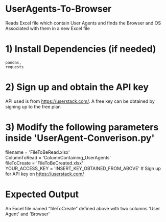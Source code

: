 # UserAgents-To-Browser
Reads Excel file which contain User Agents and finds the Browser and OS Associated with them in a new Excel file

# 1) Install Dependencies (if needed)
	pandas,
	requests
# 2) Sign up and obtain the API key
API used is from https://userstack.com/. A free key can be obtained by signing up to the free plan

# 3) Modify the following parameters inside 'UserAgent-Converison.py'
filename = 'FileToBeRead.xlsx'    
ColumnToRead = 'ColumnContaining_UserAgents'   
fileToCreate = 'FileToBeCreated.xlsx'	
YOUR_ACCESS_KEY = 'INSERT_KEY_OBTAINED_FROM_ABOVE' # Sign up for API key on https://userstack.com/	

# Expected Output 
An Excel file named "fileToCreate" defined above with two columns 'User Agent' and 'Browser'

